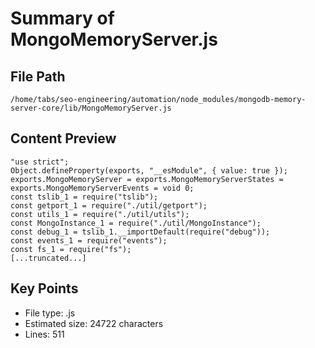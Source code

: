 # Summary of MongoMemoryServer.js
  
## File Path
`/home/tabs/seo-engineering/automation/node_modules/mongodb-memory-server-core/lib/MongoMemoryServer.js`

## Content Preview
```
"use strict";
Object.defineProperty(exports, "__esModule", { value: true });
exports.MongoMemoryServer = exports.MongoMemoryServerStates = exports.MongoMemoryServerEvents = void 0;
const tslib_1 = require("tslib");
const getport_1 = require("./util/getport");
const utils_1 = require("./util/utils");
const MongoInstance_1 = require("./util/MongoInstance");
const debug_1 = tslib_1.__importDefault(require("debug"));
const events_1 = require("events");
const fs_1 = require("fs");
[...truncated...]
```

## Key Points
- File type: .js
- Estimated size: 24722 characters
- Lines: 511
